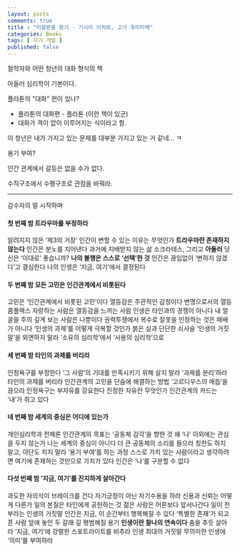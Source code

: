 ```yaml
---
layout: posts
comments: true
title : "미움받을 용기 - 기시미 이치로, 고가 후미타케"
categories: Books
tags: [ 자기 개발 ]
published: false
---
```


철학자와 어떤 청년의 대화 형식의 책

아들러 심리학이 기본이다.

플라톤의 "대화" 편이 있나?

- 플라톤의 대화편 - 플라톤 (이런 책이 있군)
- 대화가 격이 없이 이루어지는 식이라고 함.

이 청년은 내가 가지고 있는 문제를 대부분 가지고 있는 거 같네... ㅋ

용기 부여?

인간 관계에서 갈등은 없을 수가 없다.

수직구조에서 수평구조로 관점을 바꿔라.

---
감수자의 말
시작하며

#### 첫 번째 밤 트라우마를 부정하라

알려지지 않은 ‘제3의 거장’
인간이 변할 수 있는 이유는 무엇인가
**트라우마란 존재하지 않는다**
인간은 분노를 지어낸다
과거에 지배받지 않는 삶
소크라테스, 그리고 **아들러**
당신은 ‘이대로’ 좋습니까?
**나의 불행은 스스로 ‘선택’한 것**
인간은 끊임없이 ‘변하지 않겠다’고 결심한다
나의 인생은 ‘지금, 여기’에서 결정된다

#### 두 번째 밤 모든 고민은 인간관계에서 비롯된다

고민은 ‘인간관계에서 비롯된 고민’이다
열등감은 주관적인 감정이다
변명으로서의 열등 콤플렉스
자랑하는 사람은 열등감을 느끼는 사람
인생은 타인과의 경쟁이 아니다
내 얼굴을 주의 깊게 보는 사람은 나뿐이다
권력투쟁에서 복수로
잘못을 인정하는 것은 패배가 아니다
‘인생의 과제’를 어떻게 극복할 것인가
붉은 실과 단단한 쇠사슬
‘인생의 거짓말’을 외면하지 말라
‘소유의 심리학’에서 ‘사용의 심리학’으로

#### 세 번째 밤 타인의 과제를 버리라

인정욕구를 부정한다
‘그 사람’의 기대를 만족시키기 위해 살지 말라
‘과제를 분리’하라
타인의 과제를 버리라
인간관계의 고민을 단숨에 해결하는 방법
‘고르디우스의 매듭’을 끊으라
인정욕구는 부자유를 강요한다
진정한 자유란 무엇인가
인간관계의 카드는 ‘내’가 쥐고 있다

#### 네 번째 밤 세계의 중심은 어디에 있는가

개인심리학과 전체론
인간관계의 목표는 ‘공동체 감각’을 향한 것
왜 ‘나’ 이외에는 관심을 두지 않는가
나는 세계의 중심이 아니다
더 큰 공동체의 소리를 들으라
칭찬도 하지 말고, 야단도 치지 말라
‘용기 부여’를 하는 과정
스스로 가치 있는 사람이라고 생각하려면
여기에 존재하는 것만으로 가치가 있다
인간은 ‘나’를 구분할 수 없다

#### 다섯 번째 밤 ‘지금, 여기’를 진지하게 살아간다

과도한 자의식이 브레이크를 건다
자기긍정이 아닌 자기수용을 하라
신용과 신뢰는 어떻게 다른가
일의 본질은 타인에게 공헌하는 것
젊은 사람은 어른보다 앞서나간다
일이 전부라는 인생의 거짓말
인간은 지금, 이 순간부터 행복해질 수 있다
‘특별한 존재’가 되고픈 사람 앞에 놓인 두 갈래 길
평범해질 용기
**인생이란 찰나의 연속이다**
춤을 추듯 살아라
‘지금, 여기’에 강렬한 스포트라이트를 비추라
인생 최대의 거짓말
무의미한 인생에 ‘의미’를 부여하라
